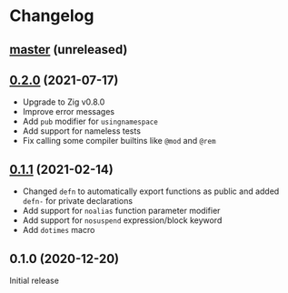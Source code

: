 # Changelog

## [master](https://github.com/dundalek/liz/compare/v0.2.0...master) (unreleased)

## [0.2.0](https://github.com/dundalek/liz/compare/v0.1.1...v0.2.0) (2021-07-17)

- Upgrade to Zig v0.8.0
- Improve error messages
- Add `pub` modifier for `usingnamespace`
- Add support for nameless tests
- Fix calling some compiler builtins like `@mod` and `@rem`

## [0.1.1](https://github.com/dundalek/liz/compare/v0.1.0...v0.1.1) (2021-02-14)

- Changed `defn` to automatically export functions as public and added `defn-` for private declarations
- Add support for `noalias` function parameter modifier
- Add support for `nosuspend` expression/block keyword
- Add `dotimes` macro

## 0.1.0 (2020-12-20)

Initial release
